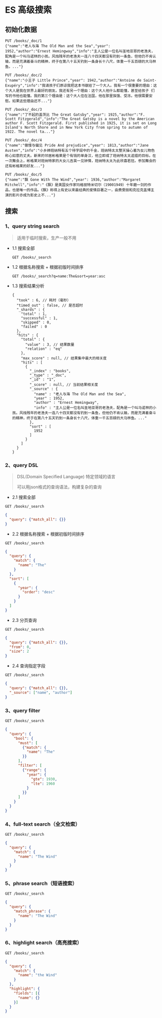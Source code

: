 # ES 高级搜索

## 初始化数据

    PUT /books/_doc/1
    {"name":"老人与海 The Old Man and the Sea","year": 1952,"author":"Ernest Hemingway","info":"主人公是一位名叫圣地亚哥的老渔夫，配角是一个叫马诺林的小孩。风烛残年的老渔夫一连八十四天都没有钓到一条鱼，但他仍不肯认输，而是充满着奋斗的精神，终于在第八十五天钓到一条身长十八尺，体重一千五百磅的大马林鱼。..."}
    
    PUT /books/_doc/2
    {"name":"小王子 Little Prince","year": 1942,"author":"Antoine de Saint-Exupéry","info":"我请孩子们原谅我把这本书献给了一个大人。我有一个很重要的理由：这个大人是我在世界上最好的朋友。我还有另一个理由：这个大人他什么都能懂，甚至给孩子 们写的书他也能懂。我的第三个理由是：这个大人住在法国，他在那里挨饿、受冻。他很需要安慰。如果这些理由还不..."}
    
    PUT /books/_doc/3
    {"name":"了不起的盖茨比 The Great Gatsby","year": 1925,"author":"F. Scott Fitzgerald","info":"The Great Gatsby is a novel by the American author F. Scott Fitzgerald. First published in 1925, it is set on Long Island's North Shore and in New York City from spring to autumn of 1922. The novel ta..."}
    
    PUT /books/_doc/4
    {"name":"傲慢与偏见 Pride And prejudice","year": 1813,"author":"Jane Austen","info":"小乡绅班纳特有五个待字闺中的千金，班纳特太太整天操心着为女儿物色称心如意的丈夫。新来的邻居彬格莱是个有钱的单身汉，他立即成了班纳特太太追猎的目标。在一次舞会上，彬格莱对班纳特家的大女儿吉英一见钟情，班纳特太太为此欣喜若狂。参加舞会的还有彬格莱的好友..."}
    
    PUT /books/_doc/5
    {"name":"飘 Gone With The Wind","year": 1936,"author":"Margaret Mitchell","info":"《飘》是美国女作家玛格丽特米切尔（19001949）十年磨一剑的作品，也是唯一的作品。《飘》称得上有史以来最经典的爱情巨著之一，由费雯丽和克拉克盖博主演的影片亦成为影史上不..."}

## 搜索

### 1、query string search
> 适用于临时搜索，生产一般不用

- 1.1 搜索全部

    `GET /books/_search`

- 1.2 根据名称搜索 + 根据初版时间排序

    `GET /books/_search?q=name:The&sort=year:asc`

- 1.3 搜索结果分析

    ```json5
    {
      "took" : 6, // 耗时（毫秒）
      "timed_out" : false, // 是否超时
      "_shards" : {
        "total" : 1,
        "successful" : 1,
        "skipped" : 0,
        "failed" : 0
      },
      "hits" : {
        "total" : {
          "value" : 3, // 结果数量
          "relation" : "eq"
        },
        "max_score" : null, // 结果集中最大的相关度
        "hits" : [
          {
            "_index" : "books",
            "_type" : "_doc",
            "_id" : "1",
            "_score" : null, // 当前结果相关度
            "_source" : {
              "name" : "老人与海 The Old Man and the Sea",
              "year" : 1952,
              "author" : "Ernest Hemingway",
              "info" : "主人公是一位名叫圣地亚哥的老渔夫，配角是一个叫马诺林的小孩。风烛残年的老渔夫一连八十四天都没有钓到一条鱼，但他仍不肯认输，而是充满着奋斗的精神，终于在第八十五天钓到一条身长十八尺，体重一千五百磅的大马林鱼。..."
            },
            "sort" : [
              1952
            ]
          }
        ]
      }
    }
    ```

### 2、query DSL
> DSL(Domain Specified Language) 特定领域的语言
>
> 可以用json格式的查询语法，构建复杂的查询

- 2.1 搜索全部
```
GET /books/_search
```
```json
{
  "query": {"match_all": {}}
}
```

- 2.2 根据名称搜索 + 根据初版时间排序
```
GET /books/_search
```
```json
{
  "query": {
    "match": {
      "name": "The"
    }
  },
  "sort": [
    {
      "year": {
        "order": "desc"
      }
    }
  ]
}
```

- 2.3 分页查询
```
GET /books/_search
```
```json
{
  "query": {"match_all": {}},
  "from": 0,
  "size": 2
}
```

- 2.4 查询指定字段
```
GET /books/_search
```
```json
{
  "query": {"match_all": {}},
  "_source": ["name", "author"]
}
```

### 3、query filter
```
GET /books/_search
```
```json
{
  "query": {
    "bool": {
      "must": [
        {"match": {
          "name": "The"
        }}
      ],
      "filter": [
        {"range": {
          "year": {
            "gte": 1930,
            "lte": 1960
          }
        }}
      ]
    }
  }
}
```

### 4、full-text search（全文检索）
```
GET /books/_search
```
```json
{
  "query": {
    "match": {
      "name": "The Wind"
    }
  }
}
```

### 5、phrase search（短语搜索）
```
GET /books/_search
```
```json
{
  "query": {
    "match_phrase": {
      "name": "The Wind"
    }
  }
}
```

### 6、highlight search（高亮搜索）
```
GET /books/_search
```
```json
{
  "query": {
    "match": {
      "name": "the Wind"
    }
  },
  "highlight": {
    "fields": [{
      "name": {}
    }]
  }
}
```
